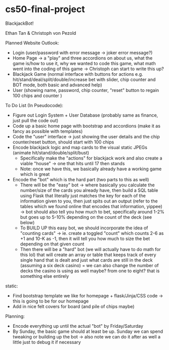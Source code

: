 # cs50-final-project
BlackjackBot! 

Ethan Tan & Christoph von Pezold

Planned Website Outlook: 
- Login (user/password with error message -> joker error message?)
- Home Page -> a "play" and three accordions on about us, what the game is/how to use it, why we wanted to code this game, what math went into the coding of this game -> Christoph can start to write this up? 
- Blackjack Game (normal interface with buttons for actions e.g. hit/stand/deal/split/double/increase bet with slider, chip counter and BOT mode, both basic and advanced help)
- User (showing name, password, chip counter, "reset" button to regain 100 chips and counter )


To Do List (In Pseudocode):
- Figure out Login System + User Database (probably same as finance, just pull the code out)
- Code up a basic home page with bootstrap and accordions (make it as fancy as possible with templates)
- Code the "user" interface -> just showing the user details and the chip counter/reset button, should start with 100 chips 
- Encode blackjack logic and map cards to the visual static JPEGs (animate hit/stand/double/split/bust)
    - Specifically make the "actions" for blackjack work and also create a viable "house" -> one that hits until 17 then stands 
    - Note: once we have this, we basically already have a working game which is great 
- Encode the "bot" which is the hard part (two parts to this as well)
    - There will be the "easy" bot -> where basically you calculate the number/size of the cards you already have, then build a SQL table using Flask that literally just matches the key for each of the information given to you, then just spits out an output (refer to the tables which we found online that encodes that information, yippee) -> bot should also tell you how much to bet, specifically around 1-2% but goes up to 5-10% depending on the count of the deck (see below) 
    - To BUILD UP this easy bot, we should incorporate the idea of "counting cards" -> ie. create a toggled "count" which counts 2-6 as +1 and 10-K as -1, then it will tell you how much to size the bet depending on that given count 
    - Then there will be a "hard" bot (we will actually have to do math for this lol) that will create an array or table that keeps track of every single hand that is dealt and just what cards are still in the deck (assuming a six deck casino) = we can also change the number of decks the casino is using as well maybe? from one to eight? that is something else entirely 

static: 
- Find bootstrap template we like for homepage + flask/Jinja/CSS code -> this is going to be for our homepage 
- Add in nice felt covers for board (and pile of chips maybe)  

Planning: 
- Encode everything up until the actual "bot" by Friday/Saturday
- By Sunday, the basic game should at least be up. Sunday we can spend tweaking or building up the bot -> also note we can do it after as well a little just to debug it if necessary 
